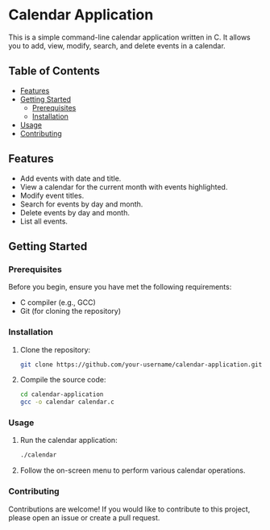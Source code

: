 # Calendar Application

This is a simple command-line calendar application written in C. It allows you to add, view, modify, search, and delete events in a calendar.

## Table of Contents

- [Features](#features)
- [Getting Started](#getting-started)
  - [Prerequisites](#prerequisites)
  - [Installation](#installation)
- [Usage](#usage)
- [Contributing](#contributing)

## Features

- Add events with date and title.
- View a calendar for the current month with events highlighted.
- Modify event titles.
- Search for events by day and month.
- Delete events by day and month.
- List all events.

## Getting Started

### Prerequisites

Before you begin, ensure you have met the following requirements:

- C compiler (e.g., GCC)
- Git (for cloning the repository)

### Installation

1. Clone the repository:

   ```bash
   git clone https://github.com/your-username/calendar-application.git
2. Compile the source code:
   ```bash
   cd calendar-application
   gcc -o calendar calendar.c

### Usage
1. Run the calendar application:
    ```bash
    ./calendar
2. Follow the on-screen menu to perform various calendar operations.

### Contributing
Contributions are welcome! If you would like to contribute to this project, please open an issue or create a pull request.

